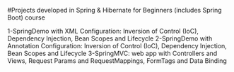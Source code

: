 #Projects developed in Spring & Hibernate for Beginners (includes Spring Boot) course

1-SpringDemo with XML Configuration: Inversion of Control (IoC), Dependency Injection, Bean Scopes and Lifecycle
2-SpringDemo with Annotation Configuration: Inversion of Control (IoC), Dependency Injection, Bean Scopes and Lifecycle
3-SpringMVC: web app with Controllers and Views, Request Params and RequestMappings, FormTags and Data Binding